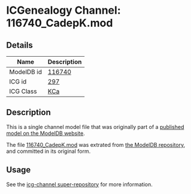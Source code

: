 # ICGenealogy Channel: 116740\_CadepK.mod

## Details

Name | Description
---- | -----------
ModelDB id | [116740](http://senselab.med.yale.edu/ModelDB/ShowModel.cshtml?model=116740)
ICG id | [297](http://icg.neurotheory.ox.ac.uk/channels/5/297)
ICG Class | [KCa](http://icg.neurotheory.ox.ac.uk/channels/5)

## Description

This is a single channel model file that was originally part of a [published model on the ModelDB website](http://senselab.med.yale.edu/mModelDB/ShowModel.cshtml?model=116740).

The file [116740\_CadepK.mod](116740_CadepK.mod) was extrated from [the ModelDB repository](http://senselab.med.yale.edu/ModelDB/ShowModel.cshtml?model=116740), and committed in its original form.

## Usage

See the [icg-channel super-repository](https://github.com/icgenealogy/icg-channels) for more information.